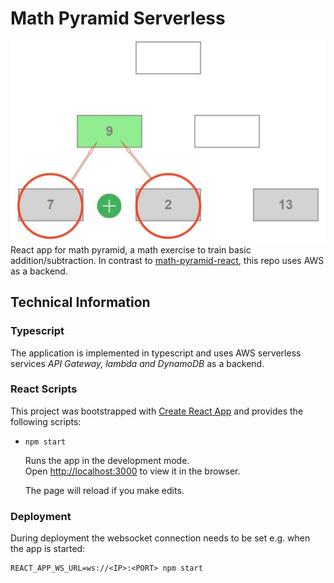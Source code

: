# Math Pyramid Serverless

![Math Pyramid](https://github.com/tobias-gaenzler/math-pyramid-react/blob/main/public/help_start.jpg?raw=true)
React app for math pyramid, a math exercise to train basic addition/subtraction.
In contrast to [math-pyramid-react](https://github.com/tobias-gaenzler/math-pyramid-react), this repo uses AWS as a backend.

## Technical Information

### Typescript

The application is implemented in typescript and uses AWS serverless services <i>API Gateway, lambda and DynamoDB</i> as a backend.

### React Scripts

This project was bootstrapped with [Create React App](https://github.com/facebook/create-react-app) and provides the following scripts:

- `npm start`
  
  Runs the app in the development mode.\
  Open [http://localhost:3000](http://localhost:3000) to view it in the browser.

  The page will reload if you make edits.

### Deployment
During deployment the websocket connection needs to be set e.g. when the app is started:
```
REACT_APP_WS_URL=ws://<IP>:<PORT> npm start
```

  